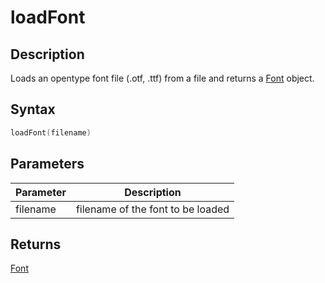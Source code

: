 # loadFont

## Description

Loads an opentype font file (.otf, .ttf) from a file and returns a [Font](font) object.

## Syntax

```c
loadFont(filename)
```

## Parameters

| Parameter | Description                       |
| --------- | --------------------------------- |
| filename  | filename of the font to be loaded |

## Returns

[Font](font)
